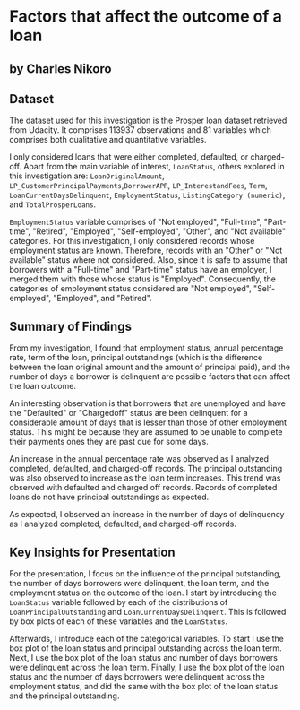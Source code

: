 # Factors that affect the outcome of a loan

## by Charles Nikoro

## Dataset

The dataset used for this investigation is the Prosper loan dataset retrieved from Udacity. It comprises 113937 observations and 81 variables which comprises both qualitative and quantitative variables.

I only considered loans that were either completed, defaulted, or charged-off. Apart from the main variable of interest, `LoanStatus`, others explored in this investigation are: `LoanOriginalAmount`, `LP_CustomerPrincipalPayments`,`BorrowerAPR`, `LP_InterestandFees`, `Term`, `LoanCurrentDaysDelinquent`, `EmploymentStatus`, `ListingCategory (numeric)`, and `TotalProsperLoans`.

`EmploymentStatus` variable comprises of "Not employed", "Full-time", "Part-time", "Retired", "Employed", "Self-employed", "Other", and "Not available" categories. For this investigation, I only considered records whose employment status are known. Therefore, records with an "Other" or "Not available" status where not considered. Also, since it is safe to assume that borrowers with a "Full-time" and "Part-time" status have an employer, I merged them with those whose status is "Employed". Consequently, the categories of employment status considered are "Not employed", "Self-employed", "Employed", and "Retired".

## Summary of Findings

From my investigation, I found that employment status, annual percentage rate, term of the loan, principal outstandings (which is the difference between the loan original amount and the amount of principal paid), and the number of days a borrower is delinquent are possible factors that can affect the loan outcome.

An interesting observation is that borrowers that are unemployed and have the "Defaulted" or "Chargedoff" status are been delinquent for a considerable amount of days that is lesser than those of other employment status. This might be because they are assumed to be unable to complete their payments ones they are past due for some days.

An increase in the annual percentage rate was observed as I analyzed completed, defaulted, and charged-off records. The principal outstanding was also observed to increase as the loan term increases. This trend was observed with defaulted and charged off records. Records of completed loans do not have principal outstandings as expected.

As expected, I observed an increase in the number of days of delinquency as I analyzed completed, defaulted, and charged-off records.

## Key Insights for Presentation

For the presentation, I focus on the influence of the principal outstanding, the number of days borrowers were delinquent, the loan term, and the employment status on the outcome of the loan. I start by introducing the `LoanStatus` variable followed by each of the distributions of `LoanPrincipalOutstanding` and `LoanCurrentDaysDelinquent`. This is followed by box plots of each of these variables and the `LoanStatus`.

Afterwards, I introduce each of the categorical variables. To start I use the box plot of the loan status and principal outstanding across the loan term. Next, I use the box plot of the loan status and number of days borrowers were delinquent across the loan term. Finally, I use the box plot of the loan status and the number of days borrowers were delinquent across the employment status, and did the same with the box plot of the loan status and the principal outstanding.
